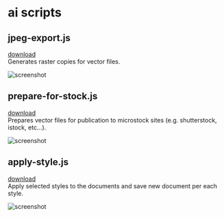 # ai scripts



## jpeg-export.js
[download](https://raw.githubusercontent.com/shvendala/ai-scripts/master/scripts/jpeg-export.js)   
Generates raster copies for vector files.   

![screenshot](https://github.com/shvendala/ai-scripts/blob/master/assets/jpeg-export.png?raw=true)   

## prepare-for-stock.js
[download](https://raw.githubusercontent.com/shvendala/ai-scripts/master/scripts/prepare-for-stock.js)   
Prepares vector files for publication to microstock sites (e.g. shutterstock, istock, etc...).   

![screenshot](https://github.com/shvendala/ai-scripts/blob/master/assets/prepare-for-stock.png?raw=true)   

## apply-style.js
[download](https://raw.githubusercontent.com/shvendala/ai-scripts/master/scripts/apply-style.js)   
Apply selected styles to the documents and save new document per each style.   

![screenshot](https://github.com/shvendala/ai-scripts/blob/master/assets/apply-style.png?raw=true)   

